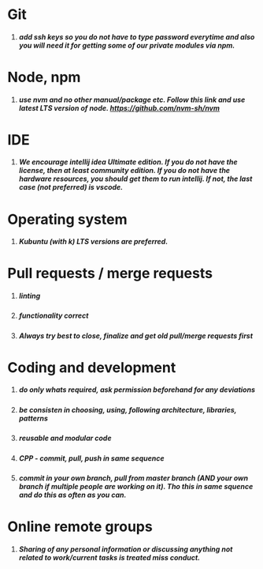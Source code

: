 # Git
1. ##### add ssh keys so you do not have to type password everytime and also you will need it for getting some of our private modules via npm.

# Node, npm
1. ##### use nvm and no other manual/package etc. Follow this link and use latest LTS version of node. https://github.com/nvm-sh/nvm

# IDE
1. ##### We encourage intellij idea Ultimate edition. If you do not have the license, then at least community edition. If you do not have the hardware resources, you should get them to run intellij. If not, the last case (not preferred) is vscode.

# Operating system
1. ##### Kubuntu (with k) LTS versions are preferred.

# Pull requests / merge requests
1. ##### linting
1. ##### functionality correct
1. ##### Always try best to close, finalize and get old pull/merge requests first

# Coding and development
1. ##### do only whats required, ask permission beforehand for any deviations
1. ##### be consisten in choosing, using, following architecture, libraries, patterns
1. ##### reusable and modular code
1. ##### CPP - commit, pull, push in same sequence
1. ##### commit in your own branch, pull from master branch (AND your own branch if multiple people are working on it). Tho this in same squence and do this as often as you can.  

# Online remote groups
1. ##### Sharing of any personal information or discussing anything not related to work/current tasks is treated miss conduct.


